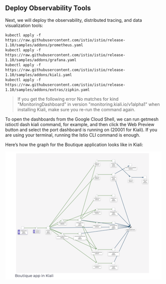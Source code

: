## Deploy Observability Tools
Next, we will deploy the observability, distributed tracing, and data visualization tools:

```shell
kubectl apply -f https://raw.githubusercontent.com/istio/istio/release-1.10/samples/addons/prometheus.yaml
kubectl apply -f https://raw.githubusercontent.com/istio/istio/release-1.10/samples/addons/grafana.yaml
kubectl apply -f https://raw.githubusercontent.com/istio/istio/release-1.10/samples/addons/kiali.yaml
kubectl apply -f https://raw.githubusercontent.com/istio/istio/release-1.10/samples/addons/extras/zipkin.yaml
```

> If you get the following error No matches for kind "MonitoringDashboard" in version "monitoring.kiali.io/v1alpha1" when installing Kiali, make sure you re-run the command again.

To open the dashboards from the Google Cloud Shell, we can run getmesh istioctl dash kiali command, for example, and then click the Web Preview button and select the port dashboard is running on (20001 for Kiali). If you are using your terminal, running the Istio CLI command is enough.

Here’s how the graph for the Boutique application looks like in Kiali:

<img src="../images/real_example_3.png"></img>